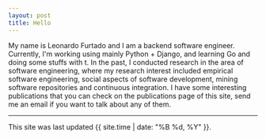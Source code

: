 ```yaml
---
layout: post
title: Hello
---
```


My name is Leonardo Furtado and I am a backend software engineer. Currently, I'm working using mainly Python + Django, and learning Go and doing some stuffs with t. In the past, I conducted research in the area of software engineering, where my research interest included empirical software engineering, social aspects of software development, mining software repositories and continuous integration. I have some interesting publications that you can check on the publications page of this site, send me an email if you want to talk about any of them.

-----

This site was last updated {{ site.time | date: "%B %d, %Y" }}.
